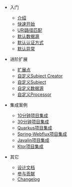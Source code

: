 - 入门  
  - [介绍](README.md "introduce")
  - [快速开始](quickstart.md "quick start greatest")  
  - [URI路径匹配](path-match.md)  
  - [默认数据源](default-datasource.md)  
  - [默认认证方式](default-auth.md)
  - [默认异常](default-exception.md)  
  
- 进阶扩展
  - [扩展点](extend-point.md)
  - [自定义Subject Creator](custom-subject-creator.md)
  - [自定义Subject](custom-subject.md)
  - [自定义数据源](custom-datasource.md)
  - [自定义Processor](custom-processor.md)

- 集成案例
  - [10分钟项目集成](sample-bootstrap.md)
  - [30分钟项目集成](sample-tom.md)
  - [Quarkus项目集成](sample-quarkus.md) 
  - [Spring-Webflux项目集成](sample-spring-webflux.md)  
  - [Javalin项目集成](sample-javalin.md)  
  - [Ktor项目集成](sample-ktor.md)     

- 其它
  - [设计文档](design.md)
  - [参与贡献](contributing.md)
  - [Changelog](https://github.com/tomsun28/sureness/releases ':ignore')
